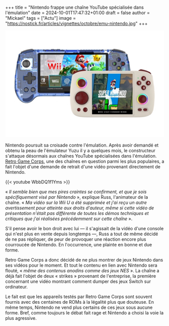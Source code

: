 +++
title = "Nintendo frappe une chaîne YouTube spécialisée dans l'émulation"
date = 2024-10-01T17:47:32+01:00
draft = false
author = "Mickael"
tags = ["Actu"]
image = "https://nostick.fr/articles/vignettes/octobre/emu-nintendo.jpg"
+++

![Émulation Nintendo](emu-nintendo.jpg "")

Nintendo poursuit sa croisade contre l'émulation. Après avoir demandé et obtenu la peau de l'émulateur Yuzu il y a quelques mois, le constructeur s'attaque désormais aux chaînes YouTube spécialisées dans l'émulation. [Retro Game Corps](https://retrogamecorps.com), une des chaînes en question parmi les plus populaires, a fait l'objet d'une demande de retrait d'une vidéo provenant directement de Nintendo.

{{< youtube WbbDQ1f1Yms >}} 

« *Il semble bien que mes pires craintes se confirment, et que je sois spécifiquement visé par Nintendo* », explique Russ, l'animateur de la chaîne. « *Ma vidéo sur la Wii U a été supprimée et j'ai reçu un autre avertissement pour atteinte aux droits d'auteur, même si cette vidéo de présentation n'était pas différente de toutes les démos techniques et critiques que j'ai réalisées précédemment sur cette chaîne* ».

S'il pense avoir le bon droit avec lui — il s'agissait de la vidéo d'une console qui n'est plus en vente depuis longtemps —, Russ a tout de même décidé de ne pas répliquer, de peur de provoquer une réaction encore plus courroucée de Nintendo. En l'occurrence, une plainte en bonne et due forme.

Retro Game Corps a donc décidé de ne plus montrer de jeux Nintendo dans ses vidéos pour le moment. Et tout le contenu en lien avec Nintendo sera flouté, « *même des contenus anodins comme des jeux NES* ». La chaîne a déjà fait l'objet de deux « strikes » provenant de l'entreprise, la première concernant une vidéo montrant comment dumper des jeux Switch sur ordinateur.

Le fait est que les appareils testés par Retro Game Corps sont souvent fournis avec des centaines de ROMs à la légalité plus que douteuse. En même temps, Nintendo ne vend plus certains de ces jeux sous aucune forme. Bref, comme toujours le débat fait rage et Nintendo a choisi la voie la plus agressive.